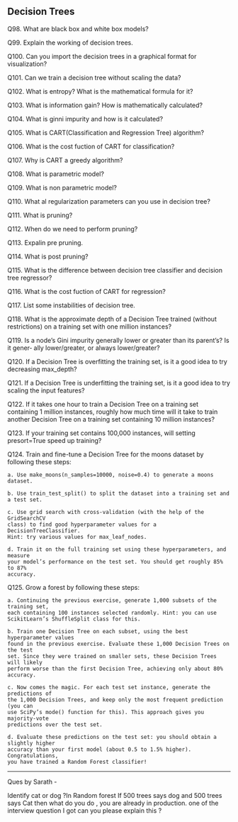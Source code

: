 ## Decision Trees
Q98. What are black box and white box models?

Q99. Explain the working of decision trees.

Q100. Can you import the decision trees in a graphical format for visualization?

Q101. Can we train a decision tree without scaling the data?

Q102. What is entropy? What is the mathematical formula for it?

Q103. What is information gain? How is mathematically calculated?

Q104. What is ginni impurity and how is it calculated?

Q105. What is CART(Classification and Regression Tree) algorithm?

Q106. What is the cost fuction of CART for classification?

Q107. Why is CART a greedy algorithm?

Q108. What is parametric model?

Q109. What is non parametric model?

Q110. What al regularization parameters can you use in decision tree?

Q111. What is pruning?

Q112. When do we need to perform pruning?

Q113. Expalin pre pruning.

Q114. What is post pruning?

Q115. What is the difference between decision tree classifier and decision tree regressor?

Q116. What is the cost fuction of CART for regression?

Q117. List some instabilities of decision tree.

Q118. What is the approximate depth of a Decision Tree trained (without restrictions)
on a training set with one million instances?

Q119. Is a node’s Gini impurity generally lower or greater than its parent’s? Is it gener‐
ally lower/greater, or always lower/greater?

Q120. If a Decision Tree is overfitting the training set, is it a good idea to try decreasing
max_depth?

Q121. If a Decision Tree is underfitting the training set, is it a good idea to try scaling
the input features?

Q122. If it takes one hour to train a Decision Tree on a training set containing 1 million
instances, roughly how much time will it take to train another Decision Tree on a
training set containing 10 million instances?

Q123. If your training set contains 100,000 instances, will setting presort=True speed
up training?

Q124. Train and fine-tune a Decision Tree for the moons dataset by following these
steps:

    a. Use make_moons(n_samples=10000, noise=0.4) to generate a moons dataset.

    b. Use train_test_split() to split the dataset into a training set and a test set.

    c. Use grid search with cross-validation (with the help of the GridSearchCV
    class) to find good hyperparameter values for a DecisionTreeClassifier.
    Hint: try various values for max_leaf_nodes.

    d. Train it on the full training set using these hyperparameters, and measure
    your model’s performance on the test set. You should get roughly 85% to 87%
    accuracy.

Q125. Grow a forest by following these steps:

    a. Continuing the previous exercise, generate 1,000 subsets of the training set,
    each containing 100 instances selected randomly. Hint: you can use ScikitLearn’s ShuffleSplit class for this.

    b. Train one Decision Tree on each subset, using the best hyperparameter values
    found in the previous exercise. Evaluate these 1,000 Decision Trees on the test
    set. Since they were trained on smaller sets, these Decision Trees will likely
    perform worse than the first Decision Tree, achieving only about 80%
    accuracy.

    c. Now comes the magic. For each test set instance, generate the predictions of
    the 1,000 Decision Trees, and keep only the most frequent prediction (you can
    use SciPy’s mode() function for this). This approach gives you majority-vote
    predictions over the test set.

    d. Evaluate these predictions on the test set: you should obtain a slightly higher
    accuracy than your first model (about 0.5 to 1.5% higher). Congratulations,
    you have trained a Random Forest classifier!
    

--- 
Ques by Sarath - 

Identify cat or dog ?In Random forest If 500 trees says dog and 500 trees says Cat then what do you do , you are already in production. 
one of the interview question I got 
can you please explain this ?
